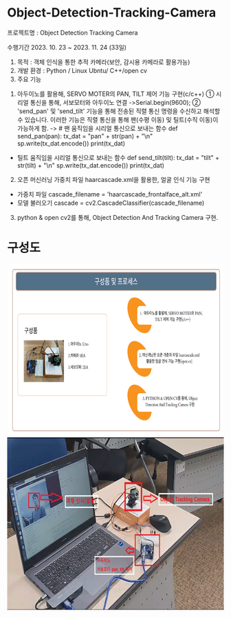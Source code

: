 # Object-Detection-Tracking-Camera

 프로젝트명 : Object Detection Tracking Camera
 
수행기간
 2023. 10. 23 ~ 2023. 11. 24 (33일)

1) 목적 : 객체 인식을 통한 추적 카메라(보안, 감시용 카메라로 활용가능)
2) 개발 환경 : Python / Linux Ubntu/ C++/open cv
3) 주요 기능
1. 아두이노를 활용해, SERVO MOTER의 PAN, TILT 제어 기능 구현(c/c++)
① 시리얼 통신을 통해, 서보모터와 아두이노 연결
->Serial.begin(9600);
② 'send_pan' 및 'send_tilt' 기능을 통해 전송된 직렬 통신 명령을 수신하고 해석할 수 있습니다. 이러한 기능은 직렬 통신을 통해 팬(수평 이동) 및 틸트(수직 이동)이 가능하게 함.
-> # 팬 움직임을 시리얼 통신으로 보내는 함수
def send_pan(pan):
    tx_dat = "pan" + str(pan) + "\n"
    sp.write(tx_dat.encode())
    print(tx_dat)

- 틸트 움직임을 시리얼 통신으로 보내는 함수
def send_tilt(tilt):
    tx_dat = "tilt" + str(tilt) + "\n"
    sp.write(tx_dat.encode())
    print(tx_dat)

2. 오픈 머신러닝 가중치 파일 haarcascade.xml을 활용한, 얼굴 인식 기능 구현
- 가중치 파일
cascade_filename = 'haarcascade_frontalface_alt.xml'
- 모델 불러오기
cascade = cv2.CascadeClassifier(cascade_filename)

3. python & open cv2를 통해, Object Detection And Tracking Camera 구현.



# 구성도
<img src="face.PNG"  width="800" height="400">
<img src="camera.PNG"  width="800" height="400">
